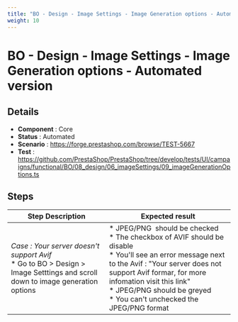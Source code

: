 ```yaml
---
title: "BO - Design - Image Settings - Image Generation options - Automated version"
weight: 10
---
```


# BO - Design - Image Settings - Image Generation options - Automated version
## Details
* **Component** : Core
* **Status** : Automated
* **Scenario** : https://forge.prestashop.com/browse/TEST-5667
* **Test** : https://github.com/PrestaShop/PrestaShop/tree/develop/tests/UI/campaigns/functional/BO/08_design/06_imageSettings/09_imageGenerationOptions.ts

## Steps
| Step Description | Expected result |
| ----- | ----- |
| *Case : Your server doesn't support Avif* <br> * Go to BO > Design > Image Setttings and scroll down to image generation options | * JPEG/PNG  should be checked <br> * The checkbox of AVIF should be disable <br> * You'll see an error message next to the Avif : "Your server does not support Avif formar, for more infomation visit this link"<br> * JPEG/PNG should be greyed <br> * You can't unchecked the JPEG/PNG format |
